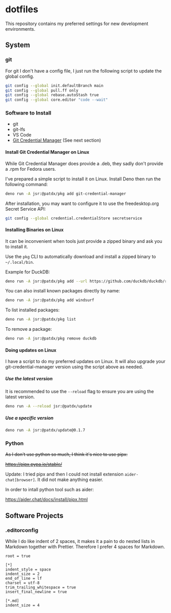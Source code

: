 # dotfiles

This repository contains my preferred settings for new development environments.

## System

### git

For git I don't have a config file, I just run the following script to update
the global config.

```sh
git config --global init.defaultBranch main
git config --global pull.ff only
git config --global rebase.autoStash true
git config --global core.editor "code --wait"
```

### Software to Install

- git
- git-lfs
- VS Code
- [Git Credential Manager](https://github.com/git-ecosystem/git-credential-manager)
  (See next section)

#### Install Git Credential Manager on Linux

While Git Credential Manager does provide a .deb, they sadly don't provide a
.rpm for Fedora users.

I've prepared a simple script to install it on Linux. Install Deno then run the
following command:

```sh
deno run -A jsr:@patdx/pkg add git-credential-manager
```

After installation, you may want to configure it to use the freedesktop.org
Secret Service API:

```sh
git config --global credential.credentialStore secretservice
```

#### Installing Binaries on Linux

It can be inconvenient when tools just provide a zipped binary and ask you to
install it.

Use the `pkg` CLI to automatically download and install a zipped binary to
`~/.local/bin`.

Example for DuckDB:

```sh
deno run -A jsr:@patdx/pkg add --url https://github.com/duckdb/duckdb/releases/download/v1.1.2/duckdb_cli-linux-amd64.zip --name duckdb
```

You can also install known packages directly by name:

```sh
deno run -A jsr:@patdx/pkg add windsurf
```

To list installed packages:

```sh
deno run -A jsr:@patdx/pkg list
```

To remove a package:

```sh
deno run -A jsr:@patdx/pkg remove duckdb
```

#### Doing updates on Linux

I have a script to do my preferred updates on Linux. It will also upgrade your
git-credential-manager version using the script above as needed.

##### Use the latest version

It is recommended to use the `--reload` flag to ensure you are using the latest
version.

```sh
deno run -A --reload jsr:@patdx/update
```

##### Use a specific version

```sh
deno run -A jsr:@patdx/update@0.1.7
```

### Python

~~As I don't use python so much, I think it's nice to use pipx:~~

~~https://pipx.pypa.io/stable/~~

Update: I tried pipx and then I could not install extension
`aider-chat[browser]`. It did not make anything easier.

In order to intall python tool such as aider:

https://aider.chat/docs/install/pipx.html

## Software Projects

### .editorconfig

While I do like indent of 2 spaces, it makes it a pain to do nested lists in
Markdown together with Prettier. Therefore I prefer 4 spaces for Markdown.

```editorconfig
root = true

[*]
indent_style = space
indent_size = 2
end_of_line = lf
charset = utf-8
trim_trailing_whitespace = true
insert_final_newline = true

[*.md]
indent_size = 4
```
